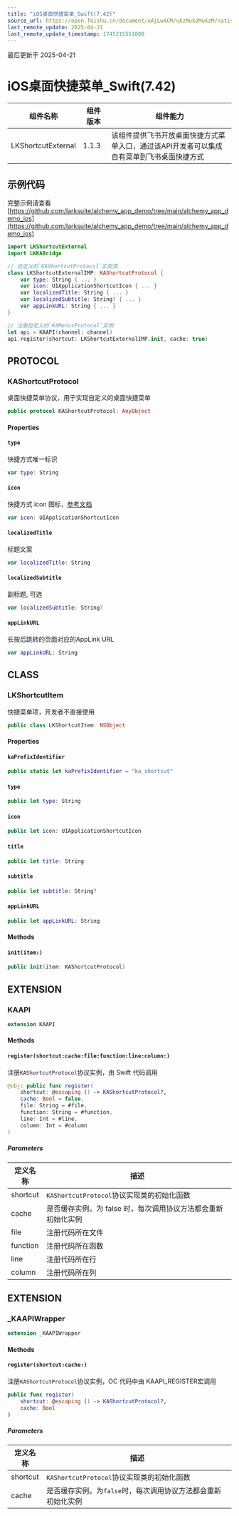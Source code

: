 ```yaml
---
title: "iOS桌面快捷菜单_Swift(7.42)"
source_url: https://open.feishu.cn/document/uAjLw4CM/ukzMukzMukzM/native-integration/open-scene-introduction/protocol-components/desktop-shortcut-menu/ios-shortcutexternal_swift/ios-shortcutexternal_swift_742
last_remote_update: 2025-04-21
last_remote_update_timestamp: 1745215551000
---
```

最后更新于 2025-04-21

# iOS桌面快捷菜单_Swift(7.42) 

|组件名称 | 组件版本 | 组件能力 |
| ---- | ------ | -------- |
| LKShortcutExternal | 1.1.3 | 该组件提供飞书开放桌面快捷方式菜单入口，通过该API开发者可以集成自有菜单到飞书桌面快捷方式 |

## 示例代码

完整示例请查看 [https://github.com/larksuite/alchemy_app_demo/tree/main/alchemy_app_demo_ios](https://github.com/larksuite/alchemy_app_demo/tree/main/alchemy_app_demo_ios)

```swift
import LKShortcutExternal
import LKKABridge

// 自定义的`KAShortcutProtocol`实现类
class LKShortcutExternalIMP: KAShortcutProtocol {    
    var type: String { ... }
    var icon: UIApplicationShortcutIcon { ... }
    var localizedTitle: String { ... }
    var localizedSubtitle: String? { ... }
    var appLinkURL: String { ... }
}

// 注册自定义的`KAMenusProtocol`实例
let api = KAAPI(channel: channel)
api.register(shortcut: LKShortcutExternalIMP.init, cache: true)
```

## PROTOCOL

### KAShortcutProtocol

桌面快捷菜单协议，用于实现自定义的桌面快捷菜单

```swift
public protocol KAShortcutProtocol: AnyObject
```

#### Properties
#### `type`

快捷方式唯一标识

```swift
var type: String
```

#### `icon`

快捷方式 icon 图标，[参考文档](https://developer.apple.com/documentation/uikit/uiapplicationshortcuticon)

```swift
var icon: UIApplicationShortcutIcon
```

#### `localizedTitle`

标题文案

```swift
var localizedTitle: String
```

#### `localizedSubtitle`

副标题, 可选

```swift
var localizedSubtitle: String?
```

#### `appLinkURL`

长按后跳转的页面对应的AppLink URL

```swift
var appLinkURL: String
```

## CLASS

### LKShortcutItem

快捷菜单项，开发者不直接使用

```swift
public class LKShortcutItem: NSObject
```

#### Properties
#### `kaPrefixIdentifier`

```swift
public static let kaPrefixIdentifier = "ka_shortcut"
```

#### `type`

```swift
public let type: String
```

#### `icon`

```swift
public let icon: UIApplicationShortcutIcon
```

#### `title`

```swift
public let title: String
```

#### `subtitle`

```swift
public let subtitle: String?
```

#### `appLinkURL`

```swift
public let appLinkURL: String
```

#### Methods
#### `init(item:)`

```swift
public init(item: KAShortcutProtocol)
```

## EXTENSION

### KAAPI
```swift
extension KAAPI
```

#### Methods
#### `register(shortcut:cache:file:function:line:column:)`

注册`KAShortcutProtocol`协议实例，由 Swift 代码调用

```swift
@objc public func register(
    shortcut: @escaping () -> KAShortcutProtocol?,
    cache: Bool = false,
    file: String = #file,
    function: String = #function,
    line: Int = #line,
    column: Int = #column
)
```

##### Parameters

| 定义名称 | 描述 |
| ---- | -- |
| shortcut | `KAShortcutProtocol`协议实现类的初始化函数 |
| cache | 是否缓存实例。为 false 时，每次调用协议方法都会重新初始化实例 |
| file | 注册代码所在文件 |
| function | 注册代码所在函数 |
| line | 注册代码所在行 |
| column | 注册代码所在列 |
## EXTENSION

### _KAAPIWrapper
```swift
extension _KAAPIWrapper
```

#### Methods
#### `register(shortcut:cache:)`

注册`KAShortcutProtocol`协议实例，OC 代码中由 KAAPI_REGISTER宏调用

```swift
public func register(
    shortcut: @escaping () -> KAShortcutProtocol?,
    cache: Bool
)
```

##### Parameters

| 定义名称 | 描述 |
| ---- | -- |
| shortcut | `KAShortcutProtocol`协议实现类的初始化函数 |
| cache | 是否缓存实例。为`false`时，每次调用协议方法都会重新初始化实例 |
